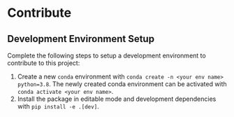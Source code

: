 # Contribute
## Development Environment Setup
Complete the following steps to setup a development environment to contribute to this project:
1. Create a new `conda` environment with `conda create -n <your env name> python=3.8`. The newly created conda environment can be activated with `conda activate <your env name>`.
2. Install the package in editable mode and development dependencies with `pip install -e .[dev]`.